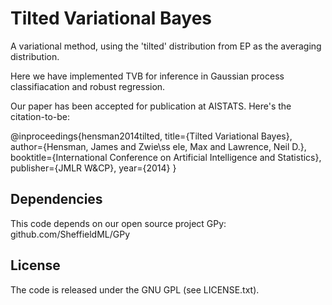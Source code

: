 Tilted Variational Bayes
========================

A variational method, using the 'tilted' distribution from EP as the averaging
distribution. 

Here we have implemented TVB for inference in Gaussian process classifiacation
and robust regression. 

Our paper has been accepted for publication at AISTATS. Here's the citation-to-be:

  @inproceedings{hensman2014tilted, 
    title={Tilted Variational Bayes}, 
    author={Hensman, James and Zwie\ss ele, Max and Lawrence, Neil D.}, 
    booktitle={International Conference on Artificial Intelligence and Statistics}, 
    publisher={JMLR W\&CP}, 
    year={2014} 
  }

Dependencies
------------
This code depends on our open source project GPy: github.com/SheffieldML/GPy

License
-------
The code is released under the GNU GPL (see LICENSE.txt). 

